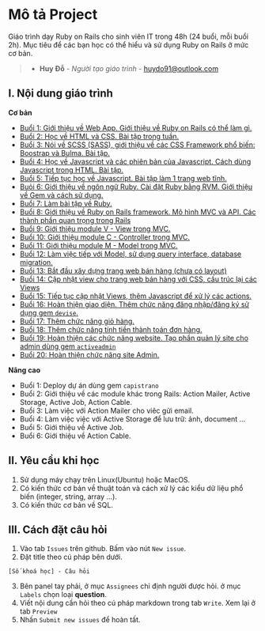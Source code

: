 # Mô tả Project

Giáo trình dạy Ruby on Rails cho sinh viên IT trong 48h (24 buổi, mỗi buổi 2h). Mục tiêu để các bạn học có thể hiểu và sử dụng Ruby on Rails ở mức cơ bản.

> * **Huy Đỗ** - *Người tạo giáo trình* - [huydo91@outlook.com](mailto:huydo91@outlook.com)


## I. Nội dung giáo trình

**Cơ bản**

- [Buổi 1: Giới thiệu về Web App. Giới thiệu về Ruby on Rails có thể làm gì.](./Lessons/Basic/lesson_01/lesson.md)
- [Buổi 2: Học về HTML và CSS. Bài tập trong tuần.](./Lessons/Basic/lesson_02/lesson.md)
- [Buổi 3: Nói về SCSS (SASS), giới thiệu về các CSS Framework phổ biến: Boostrap và Bulma. Bài tập.](./Lessons/Basic/lesson_02/lesson.md)
- [Buổi 4: Học về Javascript và các phiên bản của Javascript. Cách dùng Javascript trong HTML. Bài tập.](./Lessons/Basic/lesson_02/lesson.md)
- [Buổi 5: Tiếp tục học về Javascript. Bài tập làm 1 trang web tĩnh.](./Lessons/Basic/lesson_02/lesson.md)
- [Buỏi 6: Giới thiệu về ngôn ngữ Ruby. Cài đặt Ruby bằng RVM. Giới thiệu về Gem và cách sử dụng.](./Lessons/Basic/lesson_02/lesson.md)
- [Buổi 7: Làm bài tập về Ruby.](./Lessons/Basic/lesson_02/lesson.md)
- [Buổi 8: Giới thiệu về Ruby on Rails framework. Mô hình MVC và API. Các thành phần quan trọng trong Rails](./Lessons/Basic/lesson_02/lesson.md)
- [Buổi 9: Giới thiệu module V - View trong MVC.](./Lessons/Basic/lesson_02/lesson.md)
- [Buổi 10: Giới thiệu module C - Controller trong MVC.](./Lessons/Basic/lesson_02/lesson.md)
- [Buổi 11: Giới thiệu module M - Model trong MVC.](./Lessons/Basic/lesson_02/lesson.md)
- [Buổi 12: Làm việc tiếp với Model, sử dụng query interface, database migration.](./Lessons/Basic/lesson_02/lesson.md)
- [Buổi 13: Bắt đầu xây dựng trang web bán hàng (chưa có layout)](./Lessons/Basic/lesson_02/lesson.md)
- [Buổi 14: Cập nhật view cho trang web bán hàng với CSS, cấu trúc lại các Views](./Lessons/Basic/lesson_02/lesson.md)
- [Buổi 15: Tiếp tục cập nhật Views, thêm Javascript để xử lý các actions.](./Lessons/Basic/lesson_02/lesson.md)
- [Buổi 16: Hoàn thiện giao diện. Thêm chức năng đăng nhập/đăng ký sử dụng gem `devise`.](./Lessons/Basic/lesson_02/lesson.md)
- [Buổi 17: Thêm chức năng giỏ hàng.](./Lessons/Basic/lesson_02/lesson.md)
- [Buổi 18: Thêm chức năng tính tiền thành toán đơn hàng.](./Lessons/Basic/lesson_02/lesson.md)
- [Buổi 19: Hoàn thiện các chức năng website. Tạo phần quản lý site cho admin dùng gem `activeadmin`](./Lessons/Basic/lesson_02/lesson.md)
- [Buổi 20: Hoàn thiện chức năng site Admin.](./Lessons/Basic/lesson_02/lesson.md)


**Nâng cao**

- Buổi 1: Deploy dự án dùng gem `capistrano`
- Buổi 2: Giới thiệu về các module khác trong Rails: Action Mailer, Active Storage, Active Job, Action Cable.
- Buổi 3: Làm việc với Action Mailer cho viêc gửi email.
- Buổi 4: Làm việc việc với Active Storage để lưu trữ: ảnh, document ...
- Buổi 5: Giới thiệu về Active Job.
- Buổi 6: Giới thiệu về Action Cable.

## II. Yêu cầu khi học

1. Sử dụng máy chạy trên Linux(Ubuntu) hoặc MacOS.
2. Có kiến thức cơ bản về thuật toán và cách xử lý các kiểu dữ liệu phổ biến (integer, string, array ...).
3. Có kiến thức cơ bản về SQL.


## III. Cách đặt câu hỏi

1. Vào tab `Issues` trên github. Bấm vào nút `New issue`.
2. Đặt title theo cú pháp bên dưới.
```
[Số khoá học] - Câu hỏi

```
3. Bên panel tay phải, ở mục `Assignees` chỉ định người được hỏi. ở mục `Labels` chọn loại **question**.
4. Viết nội dung cần hỏi theo cú pháp markdown trong tab `Write`. Xem lại ở tab `Preview`
5. Nhấn `Submit new issues` để hoàn tất.
